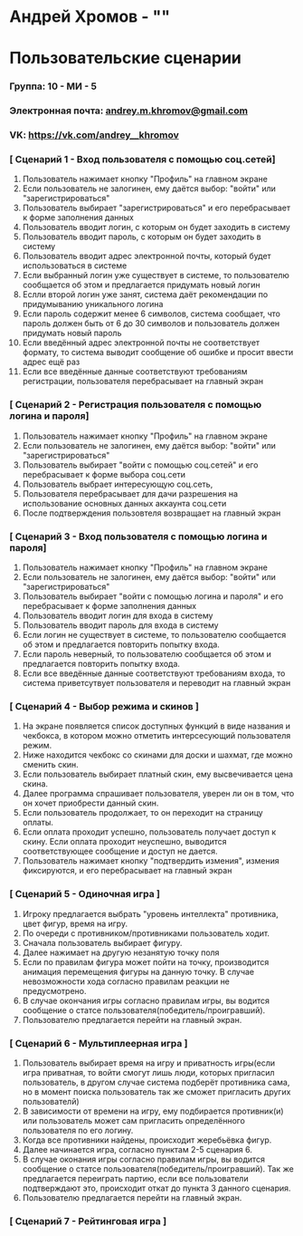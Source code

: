 # Андрей Хромов - ""
# Пользовательские сценарии

### Группа: 10 - МИ - 5
### Электронная почта: andrey.m.khromov@gmail.com
### VK: https://vk.com/andrey__khromov


### [ Сценарий 1 - Вход пользователя с помощью соц.сетей]
1. Пользователь нажимает кнопку "Профиль" на главном экране
2. Если пользователь не залогинен, ему даётся выбор: "войти" или "зарегистрироваться"
3. Пользователь выбирает "зарегистрироваться" и его перебрасывает к форме заполнения данных
4. Пользователь вводит логин, с которым он будет заходить в систему
5. Пользователь вводит пароль, с которым он будет заходить в систему
6. Пользователь вводит адрес электронной почты, который будет использоваться в системе
7. Если выбранный логин уже существует в системе, то пользователю сообщается об этом и предлагается придумать новый логин
8. Еслли второй логин уже занят, система даёт рекомендации по придумыванию уникального логина
9. Если пароль содержит менее 6 символов, система сообщает, что пароль должен быть от 6 до 30 символов и пользователь должен придумать новый пароль
10. Если введённый адрес электронной почты не соответствует формату, то система выводит сообщение об ошибке и просит ввести адрес ещё раз
11. Если все введённые данные соответствуют требованиям регистрации, пользователя перебрасывает на главный экран
### [ Сценарий 2 - Регистрация пользователя с помощью логина и пароля]
1. Пользователь нажимает кнопку "Профиль" на главном экране
2. Если пользователь не залогинен, ему даётся выбор: "войти" или "зарегистрироваться"
3. Пользователь выбирает "войти с помощью соц.сетей" и его перебрасывает к форме выбора соц.сети
4. Пользователь выбрает интересующую соц.сеть, 
5. Пользователя перебрасывает для дачи разрешения на использование основных данных аккаунта соц.сети
6. После подтверждения пользовтеля возвращает на главный экран
### [ Сценарий 3 - Вход пользователя с помощью логина и пароля]
1. Пользователь нажимает кнопку "Профиль" на главном экране
2. Если пользователь не залогинен, ему даётся выбор: "войти" или "зарегистрироваться"
3. Пользователь выбирает "войти с помощью логина и пароля" и его перебрасывает к форме заполнения данных
4. Пользователь вводит логин для входа в систему
5. Пользователь вводит пароль для входа в систему
6. Если логин не существует в системе, то пользователю сообщается об этом и предлагается повторить попытку входа.
7. Если пароль неверный, то пользователю сообщается об этом и предлагается повторить попытку входа.
8. Если все введённые данные соответствуют требованиям входа, то система приветсутвует пользователя и переводит на главный экран
### [ Сценарий 4 - Выбор режима и скинов ]
1. На экране появляется список доступных функций в виде названия и чекбокса, в котором можно отметить интерсесующий пользователя режим.
2. Ниже находится чекбокс со скинами для доски и шахмат, где можно сменить скин.
3. Если пользователь выбирает платный скин, ему высвечивается цена скина.
4. Далее программа спрашивает пользователя, уверен ли он в том, что он хочет приобрести данный скин.
5. Если пользователь продолжает, то он переходит на страницу оплаты. 
6. Если оплата проходит успешно, пользователь получает доступ к скину. Если оплата проходит неуспешно, выводится соответствующее сообщение и доступ не дается.
7. Пользователь нажимает кнопку "подтвердить измения", измения фиксируются, и его перебрасывает на главный экран
### [ Сценарий 5 - Одиночная игра ]
1. Игроку предлагается выбрать "уровень интеллекта" противника, цвет фигур, время на игру.
2. По очереди с противником/противниками пользователь ходит.
3. Сначала пользователь выбирает фигуру.
4. Далее нажимает на другую незанятую точку поля
5. Если по правилам фигура может пойти на точку, производится анимация перемещения фигуры на данную точку. В случае невозможности хода согласно правилам реакции не предусмотрено.
6. В случае окончания игры согласно правилам игры, вы водится сообщение о статсе пользователя(победитель/проигравший).
7. Пользователю предлагается перейти на главный экран.
### [ Сценарий 6 - Мультиплеерная игра ]
1. Пользователь выбирает время на игру и приватность игры(если игра приватная, то войти смогут лишь люди, которых пригласил пользователь, в другом случае система подберёт противника сама, но в момент поиска пользователь так же сможет пригласить других пользователй)
2. В зависимости от времени на игру, ему подбирается противник(и) или пользователь может сам пригласить определённого пользователя по его логину.
3. Когда все противники найдены, происходит жеребьёвка фигур.
4. Далее начинается игра, согласно пунктам 2-5 сценария 6.
5. В случае оконания игры согласно правилам игры, вы водится сообщение о статсе пользователя(победитель/проигравший). Так же предлагается переиграть партию, если все пользователи подтверждают это, происходит откат до пункта 3 данного сценария.
6. Пользователю предлагается перейти на главный экран.
### [ Сценарий 7 - Рейтинговая игра ]

